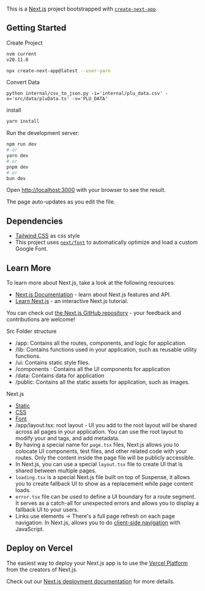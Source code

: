 This is a [Next.js](https://nextjs.org/) project bootstrapped with [`create-next-app`](https://github.com/vercel/next.js/tree/canary/packages/create-next-app).

## Getting Started
Create Project
```bash
nvm current
v20.11.0

npx create-next-app@latest --user-yarn
```

Convert Data
```
python internal/csv_to_json.py -i='internal/plu_data.csv' -o='src/data/pluData.ts' -v='PLU_DATA'
```

install
```bash
yarn install
```

Run the development server:
```bash
npm run dev
# or
yarn dev
# or
pnpm dev
# or
bun dev
```

Open [http://localhost:3000](http://localhost:3000) with your browser to see the result.

The page auto-updates as you edit the file.

## Dependencies
- [Tailwind CSS](https://tailwindcss.com/) as css style
- This project uses [`next/font`](https://nextjs.org/docs/basic-features/font-optimization) to automatically optimize and load a custom Google Font.

## Learn More

To learn more about Next.js, take a look at the following resources:

- [Next.js Documentation](https://nextjs.org/docs) - learn about Next.js features and API.
- [Learn Next.js](https://nextjs.org/learn) - an interactive Next.js tutorial.

You can check out [the Next.js GitHub repository](https://github.com/vercel/next.js/) - your feedback and contributions are welcome!

Src Folder structure
- /app: Contains all the routes, components, and logic for application.
- /lib: Contains functions used in your application, such as reusable utility functions.
- /ui: Contains static style files.
- /components : Contains all the UI components for application
- /data: Contains data for application
- /public: Contains all the static assets for application, such as images.

Next.js 
- [Static](https://nextjs.org/docs/pages/building-your-application/deploying/static-exports)
- [CSS](https://nextjs.org/docs/pages/building-your-application/styling)
- [Font](https://nextjs.org/docs/app/building-your-application/optimizing/fonts)
- /app/layout.tsx: root layout - UI you add to the root layout will be shared across all pages in your application. You can use the root layout to modify your <html> and <body> tags, and add metadata.
- By having a special name for `page.tsx` files, Next.js allows you to colocate UI components, test files, and other related code with your routes. Only the content inside the page file will be publicly accessible. 
- In Next.js, you can use a special `layout.tsx` file to create UI that is shared between multiple pages.
- `loading.tsx` is a special Next.js file built on top of Suspense, it allows you to create fallback UI to show as a replacement while page content loads.
- `error.tsx` file can be used to define a UI boundary for a route segment. It serves as a catch-all for unexpected errors and allows you to display a fallback UI to your users.
- Links use <a> elements -> There's a full page refresh on each page navigation. In Next.js, <Link> allows you to do [client-side navigation](https://nextjs.org/docs/app/building-your-application/routing/linking-and-navigating#how-routing-and-navigation-works) with JavaScript.


## Deploy on Vercel

The easiest way to deploy your Next.js app is to use the [Vercel Platform](https://vercel.com/new?utm_medium=default-template&filter=next.js&utm_source=create-next-app&utm_campaign=create-next-app-readme) from the creators of Next.js.

Check out our [Next.js deployment documentation](https://nextjs.org/docs/deployment) for more details.
